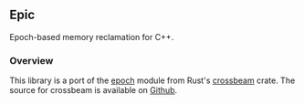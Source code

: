 ## Epic

Epoch-based memory reclamation for C++.

### Overview

This library is a port of the [epoch](https://docs.rs/crossbeam-epoch/0.8.2/crossbeam_epoch/) module from Rust's [crossbeam](https://docs.rs/crossbeam/0.7.3/crossbeam/) crate. The source for crossbeam is available on [Github](https://github.com/crossbeam-rs/crossbeam).
